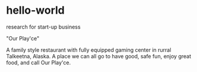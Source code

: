 # hello-world
research for start-up business

"Our Play'ce"

A family style restaurant with fully equipped gaming center in rurral Talkeetna, Alaska.
A place we can all go to have good, safe fun, enjoy great food, and call Our Play'ce.
